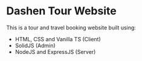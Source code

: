 # Dashen Tour Website

This is a tour and travel booking website built using:

- HTML, CSS and Vanilla TS (Client)
- SolidJS (Admin)
- NodeJS and ExpressJS (Server)


